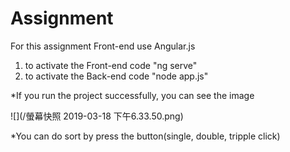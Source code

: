 # Assignment

For this assignment Front-end use Angular.js

1. to activate the Front-end code "ng serve"
2. to activate the Back-end code  "node app.js"

*If you run the project successfully, you can see the image

![](/螢幕快照 2019-03-18 下午6.33.50.png)


*You can do sort by press the button(single, double, tripple click)

